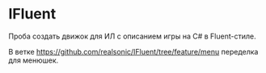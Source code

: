 # IFluent
Проба создать движок для ИЛ с описанием игры на C# в Fluent-стиле.

В ветке https://github.com/realsonic/IFluent/tree/feature/menu переделка для менюшек.
